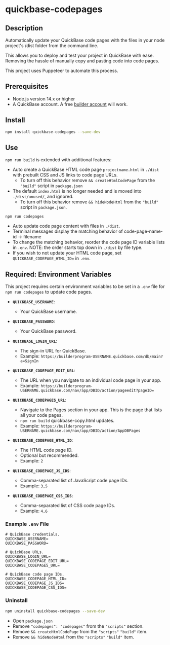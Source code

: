 # quickbase-codepages

## Description

Automatically update your QuickBase code pages with the files in your node project's /dist folder from the command line.

This allows you to deploy and test your project in QuickBase with ease. Removing the hassle of manually copy and pasting code into code pages.

This project uses Puppeteer to automate this process.

## Prerequisites

- Node.js version 14.x or higher
- A QuickBase account. A free [builder account](https://www.quickbase.com/builder-program) will work.

## Install

```bash
npm install quickbase-codepages --save-dev
```

## Use

`npm run build` is extended with additional features:

- Auto create a QuickBase HTML code page `projectname.html` in `./dist` with prebuilt CSS and JS links to code page URLs.
  - To turn off this behavior remove `&& createHtmlCodePage` from the `"build"` script in `package.json`
- The default `index.html` is no longer needed and is moved into `./dist/unused/`, and ignored.
  - To turn off this behavior remove `&& hideNodeHtml` from the `"build"` script in `package.json`.

`npm run codepages`

- Auto update code page content with files in `./dist`.
- Terminal messages display the matching behavior of code-page-name-id -> filename
- To change the matching behavior, reorder the code page ID variable lists in `.env`. NOTE: the order starts top down in `./dist` by file type.
- If you wish to not update your HTML code page, set `QUICKBASE_CODEPAGE_HTML_ID=` in `.env`.

## Required: Environment Variables

This project requires certain environment variables to be set in a `.env` file for `npm run codepages` to update code pages.

- **`QUICKBASE_USERNAME`**:

  - Your QuickBase username.

- **`QUICKBASE_PASSWORD`**:

  - Your QuickBase password.

- **`QUICKBASE_LOGIN_URL`**:

  - The sign-in URL for QuickBase.
  - Example: `https://builderprogram-USERNAME.quickbase.com/db/main?a=SignIn`

- **`QUICKBASE_CODEPAGE_EDIT_URL`**:

  - The URL when you navigate to an individual code page in your app.
  - Example: `https://builderprogram-USERNAME.quickbase.com/nav/app/DBID/action/pageedit?pageID=`

- **`QUICKBASE_CODEPAGES_URL`**:

  - Navigate to the Pages section in your app. This is the page that lists all your code pages.
  - `npm run build` quickbase-copy.html updates.
  - Example: `https://builderprogram-USERNAME.quickbase.com/nav/app/DBID/action/AppDBPages`

- **`QUICKBASE_CODEPAGE_HTML_ID`**:

  - The HTML code page ID.
  - Optional but recommended.
  - Example: `2`

- **`QUICKBASE_CODEPAGE_JS_IDS`**:

  - Comma-separated list of JavaScript code page IDs.
  - Example: `3,5`

- **`QUICKBASE_CODEPAGE_CSS_IDS`**:

  - Comma-separated list of CSS code page IDs.
  - Example: `4,6`

### Example `.env` File

```properties
# QuickBase credentials.
QUICKBASE_USERNAME=
QUICKBASE_PASSWORD=

# QuickBase URLs.
QUICKBASE_LOGIN_URL=
QUICKBASE_CODEPAGE_EDIT_URL=
QUICKBASE_CODEPAGES_URL=

# QuickBase code page IDs.
QUICKBASE_CODEPAGE_HTML_ID=
QUICKBASE_CODEPAGE_JS_IDS=
QUICKBASE_CODEPAGE_CSS_IDS=
```

### Uninstall

```bash
npm uninstall quickbase-codepages --save-dev
```

- Open `package.json`
- Remove `"codepages": "codepages"` from the `"scripts"` section.
- Remove `&& createHtmlCodePage` from the `"scripts"` `"build"` item.
- Remove `&& hideNodeHtml` from the `"scripts"` `"build"` item.
